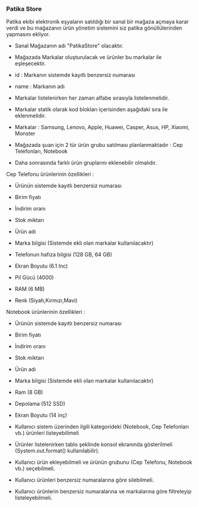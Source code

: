 ### Patika Store


Patika ekibi elektronik eşyaların satıldığı bir sanal bir mağaza açmaya karar verdi ve bu mağazanın ürün yönetim sistemini siz patika gönüllülerinden yapmasını ekliyor.



- Sanal Mağazanın adı "PatikaStore" olacaktır.


- Mağazada Markalar oluşturulacak ve ürünler bu markalar ile eşleşecektir.


- id : Markanın sistemde kayıtlı benzersiz numarası


- name : Markanın adı


- Markalar listelenirken her zaman alfabe sırasıyla listelenmelidir.


- Markalar statik olarak kod blokları içerisinden aşağıdaki sıra ile eklenmelidir.


- Markalar : Samsung, Lenovo, Apple, Huawei, Casper, Asus, HP, Xiaomi, Monster


- Mağazada şuan için 2 tür ürün grubu satılması planlanmaktadır : Cep Telefonları, Notebook


- Daha sonrasında farklı ürün gruplarını eklenebilir olmalıdır.


Cep Telefonu ürünlerinin özellikleri :


- Ürünün sistemde kayıtlı benzersiz numarası


- Birim fiyatı


- İndirim oranı


- Stok miktarı


- Ürün adı


- Marka bilgisi (Sistemde ekli olan markalar kullanılacaktır)


- Telefonun hafıza bilgisi (128 GB, 64 GB)


- Ekran Boyutu (6.1 Inc)


- Pil Gücü (4000)


- RAM (6 MB)


- Renk (Siyah,Kırmızı,Mavi)


Notebook ürünlerinin özellikleri :


- Ürünün sistemde kayıtlı benzersiz numarası


- Birim fiyatı


- İndirim oranı


- Stok miktarı


- Ürün adı


- Marka bilgisi (Sistemde ekli olan markalar kullanılacaktır)


- Ram (8 GB)


- Depolama (512 SSD)


- Ekran Boyutu (14 inç)


- Kullanıcı sistem üzerinden ilgili kategorideki (Notebook, Cep Telefonları vb.) ürünleri listeyebilimeli


- Ürünler listelenirken tablo şeklinde konsol ekranında gösterilmeli (System.out.format() kullanılabilir).


- Kullanıcı ürün ekleyebilmeli ve ürünün grubunu (Cep Telefonu, Notebook vb.) seçebilmeli.


- Kullanıcı ürünleri benzersiz numaralarına göre silebilmeli.


- Kullanıcı ürünlerin benzersiz numaralarına ve markalarına göre filtreleyip listeleyebilmeli.